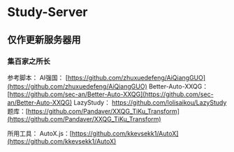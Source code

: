 # Study-Server
## 仅作更新服务器用
### 集百家之所长

参考脚本：
AI强国： [https://github.com/zhuxuedefeng/AiQiangGUO](https://github.com/zhuxuedefeng/AiQiangGUO)
Better-Auto-XXQG： [https://github.com/sec-an/Better-Auto-XXQG](https://github.com/sec-an/Better-Auto-XXQG)
LazyStudy： [https://github.com/lolisaikou/LazyStudy ](https://github.com/lolisaikou/LazyStudy )
题库：[https://github.com/Pandaver/XXQG_TiKu_Transform](https://github.com/Pandaver/XXQG_TiKu_Transform)

所用工具：
AutoX.js：[https://github.com/kkevsekk1/AutoX](https://github.com/kkevsekk1/AutoX)
